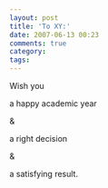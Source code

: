 ```yaml
---
layout: post
title: 'To XY:'
date: 2007-06-13 00:23
comments: true
category: 
tags:
---
```

    

Wish you

a happy academic year

&

a right decision

&

a satisfying result.
